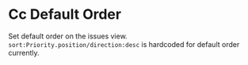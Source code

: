 # Cc Default Order

Set default order on the issues view. `sort:Priority.position/direction:desc` is hardcoded for default order currently.
